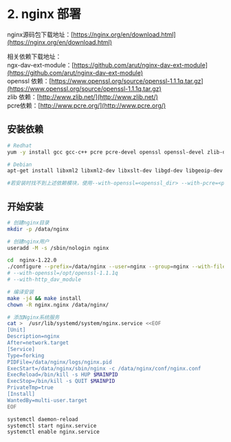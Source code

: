 # 2. nginx 部署

nginx源码包下载地址：[https://nginx.org/en/download.html](https://nginx.org/en/download.html)

相关依赖下载地址：  
ngx-dav-ext-module：[https://github.com/arut/nginx-dav-ext-module](https://github.com/arut/nginx-dav-ext-module)  
openssl 依赖：[https://www.openssl.org/source/openssl-1.1.1q.tar.gz](https://www.openssl.org/source/openssl-1.1.1q.tar.gz)  
zlib 依赖：[http://www.zlib.net/](http://www.zlib.net/)  
pcre依赖：[http://www.pcre.org/](http://www.pcre.org/)

## 安装依赖

```bash
# Redhat
yum -y install gcc gcc-c++ pcre pcre-devel openssl openssl-devel zlib-devel  automake   libxml2-dev libxslt-devel  gd-devel perl-devel perl-ExtUtils-Embed GeoIP GeoIP-devel GeoIP-data

# Debian
apt-get install libxml2 libxml2-dev libxslt-dev libgd-dev libgeoip-dev  libpcre3 libpcre3-dev zlib1g-dev

#若安装时找不到上述依赖模块，使用--with-openssl=<openssl_dir> --with-pcre=<pcre_dir> --with-zlib=<zlib_dir>
```

## 开始安装

```bash
# 创建nginx目录
mkdir -p /data/nginx

# 创建nginx用户
useradd -M -s /sbin/nologin nginx

cd  nginx-1.22.0
./configure --prefix=/data/nginx --user=nginx --group=nginx --with-file-aio --with-http_ssl_module --with-http_realip_module --with-http_addition_module --with-http_image_filter_module --with-http_geoip_module --with-http_sub_module  --with-http_flv_module --with-http_mp4_module --with-http_gunzip_module --with-http_gzip_static_module --with-http_auth_request_module --with-http_random_index_module --with-http_secure_link_module --with-http_degradation_module --with-http_stub_status_module --with-stream --with-stream_ssl_module 
# --with-openssl=/opt/openssl-1.1.1q
# --with-http_dav_module

# 编译安装
make -j4 && make install
chown -R nginx.nginx /data/nginx/

# 添加Nginx系统服务
cat >  /usr/lib/systemd/system/nginx.service <<EOF
[Unit]
Description=nginx
After=network.target
[Service]
Type=forking
PIDFile=/data/nginx/logs/nginx.pid
ExecStart=/data/nginx/sbin/nginx -c /data/nginx/conf/nginx.conf
ExecReload=/bin/kill -s HUP $MAINPID
ExecStop=/bin/kill -s QUIT $MAINPID
PrivateTmp=true
[Install]
WantedBy=multi-user.target
EOF

systemctl daemon-reload
systemctl start nginx.service
systemctl enable nginx.service
```
